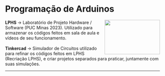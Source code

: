 <!DOCTYPE html>
<html>
    <body>
        <h1> Programação de Arduinos </h1>
        <img src="https://user-images.githubusercontent.com/67561023/226700907-5f224d0a-bd7b-436c-b053-43980808500d.png" width="180" height="113" align="right"> 
        <p>
            <b> LPHS </b>→ Laboratório de Projeto Hardware / Software (PUC Minas 2023).
            Utilizado para armazenar os códigos feitos em sala de aula e vídeos de seu funcionamento.  <br> <br>
            <b> Tinkercad </b>→ Simulador de Circuitos
            utilizado para refinar os códigos feitos em LPHS (Recriação LPHS), e criar projetos separados para praticar, juntamente com suas simulações. <br>
        </p>
        <hr>
    </body>
</html>

<!-- /* adicionar mais matérias no futuro e fotos para representar */ -->
